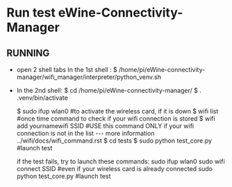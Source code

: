 # Run test eWine-Connectivity-Manager

## RUNNING
* open 2 shell tabs
In the 1st shell : 
	$ /home/pi/eWine-connectivity-manager/wifi_manager/interpreter/python_venv.sh

* In the 2nd shell:
	$ cd /home/pi/eWine-connectivity-manager/
	$ . .venv/bin/activate

	$ sudo ifup wlan0 		#to activate the wireless card, if it is down
	$ wifi list			#once time command to check if your wifi connection is stored
	$ wifi add yournamewifi SSID	#USE this command ONLY if your wifi connection is not in the list --- more information ../wifi/docs/wifi_command.rst
	$ cd tests
	$ sudo python test_core.py		#launch test

	if the test fails, try to launch these commands:
		sudo ifup wlan0
		sudo wifi connect SSID		#even if your wireless card is already connected
		sudo python test_core.py		#launch test